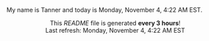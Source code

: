 My name is Tanner and today is Monday, November 4, 4:22 AM EST.

<p align="center">This <i>README</i> file is generated <b>every 3 hours</b>!</br>Last refresh: Monday, November 4, 4:22 AM EST<br /></p>
